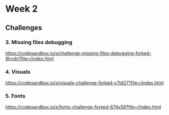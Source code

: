 # Week 2

## Challenges

### 3. Missing files debugging

https://codesandbox.io/s/challenge-missing-files-debugging-forked-9lrvdn?file=/index.html

### 4. Visuals

https://codesandbox.io/s/visuals-challenge-forked-v7td27?file=/index.html

### 5. Fonts

https://codesandbox.io/s/fonts-challenge-forked-674x59?file=/index.html

